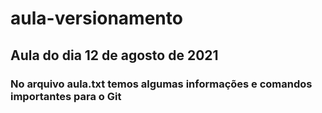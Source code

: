 # aula-versionamento
## Aula do dia 12 de agosto de 2021

### No arquivo aula.txt temos algumas informações e comandos importantes para o Git
